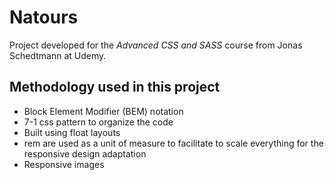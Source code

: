 # Natours

Project developed for the *Advanced CSS and SASS* course from Jonas Schedtmann at Udemy.

## Methodology used in this project
- Block Element Modifier (BEM) notation
- 7-1 css pattern to organize the code
- Built using float layouts
- rem are used as a unit of measure to facilitate to scale everything for the responsive design adaptation
- Responsive images
